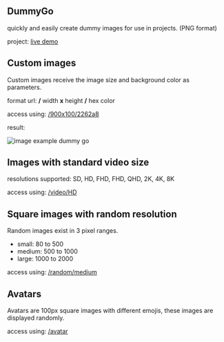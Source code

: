 ## DummyGo

quickly and easily create dummy images for use in projects. (PNG format)

project: [live demo](https://dummygo.com/)

## Custom images
Custom images receive the image size and background color as parameters.

format url: **/** width **x** height **/** hex color

access using: [/900x100/2262a8](https://dummygo.com/image/900x100/2262a8)

result:

![image example dummy go](https://dummygo.com/image/900x100/2262a8)

## Images with standard video size
resolutions supported: SD, HD, FHD, FHD, QHD, 2K, 4K, 8K

access using: [/video/HD](https://dummygo.com/video/HD)

## Square images with random resolution
Random images exist in 3 pixel ranges.
- small: 80 to 500
- medium: 500 to 1000
- large: 1000 to 2000

access using: [/random/medium](https://dummygo.com/random/medium)

## Avatars
Avatars are 100px square images with different emojis, these images are displayed randomly.

access using: [/avatar](https://dummygo.com/avatar)

